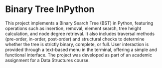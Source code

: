 # Binary Tree InPython
This project implements a Binary Search Tree (BST) in Python, featuring operations such as insertion, removal, element search, tree height calculation, and node degree retrieval. It also includes traversal methods (pre-order, in-order, post-order) and structural checks to determine whether the tree is strictly binary, complete, or full. User interaction is provided through a text-based menu in the terminal, offering a simple and functional interface. The project was developed as part of an academic assignment for a Data Structures course.

